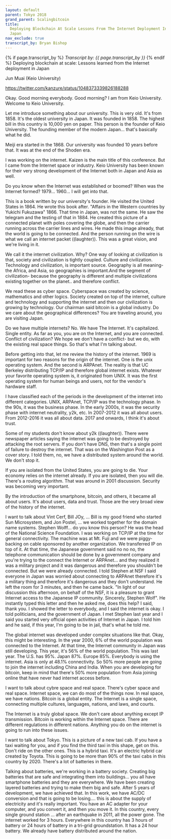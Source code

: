 ```yaml
---
layout: default
parent: Tokyo 2018
grand_parent: Scalingbitcoin
title:
  Deploying Blockchain At Scale Lessons From The Internet Deployment In
  Japan
nav_exclude: true
transcript_by: Bryan Bishop
---
```


{% if page.transcript_by %} <i>Transcript by:
{{ page.transcript_by }}</i> {% endif %} Deploying blockchain at scale:
Lessons learned from the Internet deployment in Japan

Jun Muai (Keio University)

<https://twitter.com/kanzure/status/1048373339826188288>

Okay. Good morning everybody. Good morning? I am from Keio University.
Welcome to Keio University.

Let me introduce something about our university. This is very old. It's
from 1858. It's the oldest university in Japan. It was founded in 1858.
The highest bill in this country is 10,000 yen on paper. This person is
the founder of Keio University. The founding member of the modern
Japan... that's basically what he did.

Meiji era started in the 1868. Our university was founded 10 years
before that. It was at the end of the Shoden era.

I was working on the internet. Kaizen is the main title of this
conference. But I came from the Internet space or industry. Keio
University has been known for their very strong development of the
Internet both in Japan and Asia as well.

Do you know when the Internet was established or boomed? When was the
Internet formed? 1979... 1960... I will get into that.

This is a book written by our university's founder. He visited the
United States in 1864. He wrote this book after. "Affairs in the Western
countries by Yukichi Fukuzawa" 1866. That time in Japan, was not the
same. He saw the telegram and the testing of that in 1884. He created
this picture of a connected planet with poles covering the globe, and
then the carrier running across the carrier lines and wires. He made
this image already, that the world is going to be connected. And the
person running on the wire is what we call an internet packet
((laughter)). This was a great vision, and we're living in it.

We call it the internet civilization. Why? One way of looking at
civilization is that, society and civilization is tightly coupled.
Culture and civilization. Technology and civilization, is important
source. Geography is all meaning- the Africa, and Asia, so geographies
is important.And the segment of civilization- because the geography is
different and multiple civilizations existing together on the planet..
and therefore conflict.

We read these as cyber space. Cyberspace was created by science,
mathematics and other logics. Society created on top of the internet,
culture and technology and supporting the internet and then our
civilization is growing by technology. Our chairman said bitcoin is a
global industry. Do we care about the geographical differences? You are
traveling around, you are visiting Japan.

Do we have multiple internets? No. We have The Internet. It's
capitalized. Single entity. As far as you, you are on the Internet, and
you are connected. Conflict of civilization? We hope we don't have a
conflict- but we do, with the existing real space things. So that's what
I'm talking about.

Before getting into that, let me review the history of the internet.
1969 is important for two reasons for the origin of the internet. One is
the unix operating system. And the second is ARPAnet. The reality is
that UC Berkeley distributing TCP/IP and therefore global internet
exists. Whatever your favorite operating system is, it originated from
UNIX. It was the first operating system for human beings and users, not
for the vendor's hardware staff.

I have classified each of the periods in the development of the internet
into different categories. UNIX, ARPAnet, TCP/IP was the technology
phase. In the 90s, it was the business phase. In the early 2000s, it was
the security phase with internet neutrality, y2k, etc. In 2007-2012 it
was all about users. From 2012-2016 it was all about data. 2017 and
onwards, I think it's about trust.

Some of my students don't know about y2k ((laughter)). There were
newspaper articles saying the internet was going to be destroyed by
attacking the root servers. If you don't have DNS, then that's a single
point of failure to destroy the internet. That was on the Washington
Post as a cover story. I told them, no, we have a distributed system
around the world. We don't stop it.

If you are isolated from the United States, you are going to die. Your
economy relies on the internet already. If you are isolated, then you
will die. There's a routing algorithm. That was around in 2001
discussion. Security was becoming very important.

By the introduction of the smartphone, bitcoin, and others, it became
all about users. It's about users, data and trust. Those are the very
broad view of the history of the internet.

I want to talk about Vint Cerf, Bill JOy, ... Bill is my good friend who
started Sun Microsystem, and Jon Postel, ... we worked together for the
domain name systems. Stephen Wolff... do you know this person? He was
the head of the National Science Foundation. I was working on TCP/IP at
the time for general connectivity. The machine was at Mt. Fuji and we
were piggy-backing on cable sponsored by another organization. We
transferred IP on top of it. At that time, the Japanese government said
no no no, the telephone communication should be done by a government
company and you're trying to the connect the Internet or ARPAnet... and
they realized it was a military project and it was dangerous and
therefore you shouldn't be connected. But we were already connected. I
told Stephen at NSF I said everyone in Japan was worried about
connecting to ARPAnet therefore it's a military thing and therefore it's
dangerous and they don't understand. He left the room for 3 minutes, and
then he came back. "In light of our discussion this afternoon, on behalf
of the NSF, it is a pleasure to grant Internet access to the Japanese IP
community. Sincerely, Stephen Wolf". He instantly typed this letter and
then he asked me, does this help? I said, thank you. I showed the letter
to everybody, and I said the internet is okay. I told politicians, and
the government of Japan. I met Stephen last year and I said you started
very official open activities of Internet in Japan. I told him and he
said, if this year, I'm going to be in jail, that's what he told me.

The global internet was developed under complex situations like that.
Okay, this might be interesting. In the year 2000, 6% of the world
population was connected to the Internet. At that time, the Internet
community in Japan was still developing. This year, it's 56% of the
world population. This was last year. The U.S. has 95%. Japan 87%.
Europe 85%. Everybody is using the internet. Asia is only at 48.1%
connectivity. So 50% more people are going to join the internet
including China and India. When you are developing for bitcoin, keep in
mind that there's 50% more population from Asia joining online that have
never had internet access before.

I want to talk about cybre space and real space. There's cyber space and
real space. Internet space, we can do most of the things now. In real
space, we have nations. Bitcoin is a global entity. The Internet is a
single space, connecting multiple cultures, languages, nations, and
laws, and courts.

The Internet is a truly global space. We don't care about anything
except IP transmission. Bitcoin is working within the Internet space.
There are different regulations in different nations. Anything you do on
the internet is going to run into these issues.

I want to talk about Tokyo. This is a picture of a new taxi cab. If you
have a taxi waiting for you, and if you find the third taxi in this
shape, get on this. Don't ride on the other ones. This is a hybrid taxi.
It's an electric hybrid car created by Toyota. This is going to be more
than 90% of the taxi cabs in this country by 2020. There's a lot of
batteries in there.

Talking about batteries, we're working in a battery society. Creating
big batteries that are safe and integrating them into buildings... you
all have smartphone batteries and they are everywhere. We have been
creating layered batteries and trying to make them big and safe. After 5
years of development, we have achieved that. In this work, we have AC/DC
conversion and that is going to be losing.... this is about the supply
of electricity and it's really important. You have an AC adapter for
your computer, and you convert it, and then you move it. In this
country, every single ground station ... after an earthquake in 2011,
all the power gone. The internet worked for 3 hours. Everywhere in this
country has 3 hours of battery or 24 hours of battery in a tri-grid
groundstation. It has a 24 hour battery. We already have battery
distributed around the nation.
